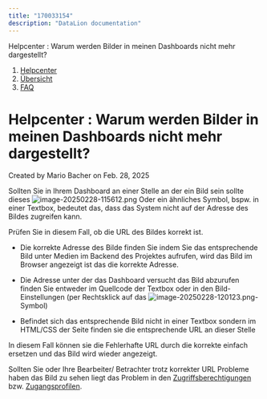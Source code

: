 ```yaml
---
title: "170033154"
description: "DataLion documentation"
---
```


Helpcenter : Warum werden Bilder in meinen Dashboards nicht mehr dargestellt?  

1.  [Helpcenter](index.html)
2.  [Übersicht](2982609.html)
3.  [FAQ](FAQ_3539147.html)

# Helpcenter : Warum werden Bilder in meinen Dashboards nicht mehr dargestellt?

Created by Mario Bacher on Feb. 28, 2025

Sollten Sie in Ihrem Dashboard an einer Stelle an der ein Bild sein sollte dieses ![image-20250228-115612.png](/img/170000388.png) Oder ein ähnliches Symbol, bspw. in einer Textbox, bedeutet das, dass das System nicht auf der Adresse des Bildes zugreifen kann.

Prüfen Sie in diesem Fall, ob die URL des Bildes korrekt ist.

-   Die korrekte Adresse des Bilde finden Sie indem Sie das entsprechende Bild unter Medien im Backend des Projektes aufrufen, wird das Bild im Browser angezeigt ist das die korrekte Adresse.
    
-   Die Adresse unter der das Dashboard versucht das Bild abzurufen finden Sie entweder im Quellcode der Textbox oder in den Bild-Einstellungen (per Rechtsklick auf das ![image-20250228-120123.png](/img/169836552.png)\-Symbol)
    
-   Befindet sich das entsprechende Bild nicht in einer Textbox sondern im HTML/CSS der Seite finden sie die entsprechende URL an dieser Stelle
    

In diesem Fall können sie die Fehlerhafte URL durch die korrekte einfach ersetzen und das Bild wird wieder angezeigt.

Sollten Sie oder Ihre Bearbeiter/ Betrachter trotz korrekter URL Probleme haben das Bild zu sehen liegt das Problem in den [Zugriffsberechtigungen](https://datalion.atlassian.net/servicedesk/customer/portal/1/article/31326237) bzw. [Zugangsprofilen](https://datalion.atlassian.net/servicedesk/customer/portal/1/article/31326313).